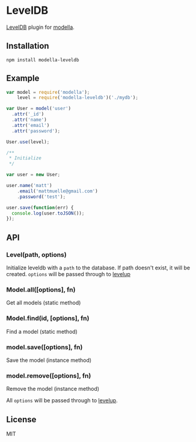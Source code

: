 # LevelDB

[LevelDB](https://code.google.com/p/leveldb/) plugin for [modella](https://github.com/modella/modella).

## Installation

    npm install modella-leveldb

## Example

```js
var model = require('modella');
    level = require('modella-leveldb')('./mydb');

var User = model('user')
  .attr('_id')
  .attr('name')
  .attr('email')
  .attr('password');

User.use(level);

/**
 * Initialize
 */

var user = new User;

user.name('matt')
    .email('mattmuelle@gmail.com')
    .password('test');

user.save(function(err) {
  console.log(user.toJSON());
});
```

## API

### Level(path, options)

Initialize leveldb with a `path` to the database. If path doesn't exist, it will be created. `options` will be passed through to [levelup](https://github.com/rvagg/node-levelup)

### Model.all([options], fn)

Get all models (static method)

### Model.find(id, [options], fn)

Find a model (static method)

### model.save([options], fn)

Save the model (instance method)

### model.remove([options], fn)

Remove the model (instance method)

All `options` will be passed through to [levelup](https://github.com/rvagg/node-levelup).

## License

MIT
